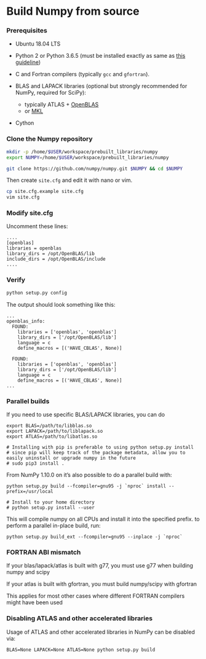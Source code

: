 # Build Numpy from source


### Prerequisites

- Ubuntu 18.04 LTS

- Python 2 or Python 3.6.5 (must be installed exactly as same as [this guideline](https://github.com/hoangtnm/TrainingServer-docs/blob/master/Setup_python_3_dev_environment.md))

- C and Fortran compilers (typically `gcc` and `gfortran`).

- BLAS and LAPACK libraries (optional but strongly recommended for NumPy, required for SciPy):
  - typically ATLAS + [OpenBLAS](https://github.com/hoangtnm/TrainingServer-docs/blob/master/Building_from_source/OpenBLAS.md)
  - or [MKL](https://software.intel.com/en-us/mkl)

- Cython

### Clone the Numpy repository

```sh
mkdir -p /home/$USER/workspace/prebuilt_libraries/numpy
export NUMPY=/home/$USER/workspace/prebuilt_libraries/numpy

git clone https://github.com/numpy/numpy.git $NUMPY && cd $NUMPY
```

Then create `site.cfg` and edit it with nano or vim.

```sh
cp site.cfg.example site.cfg
vim site.cfg
```

### Modify site.cfg

Uncomment these lines:

```
....
[openblas]
libraries = openblas
library_dirs = /opt/OpenBLAS/lib
include_dirs = /opt/OpenBLAS/include
....
```

### Verify

```python
python setup.py config
```

The output should look something like this:

```
...
openblas_info:
  FOUND:
    libraries = ['openblas', 'openblas']
    library_dirs = ['/opt/OpenBLAS/lib']
    language = c
    define_macros = [('HAVE_CBLAS', None)]

  FOUND:
    libraries = ['openblas', 'openblas']
    library_dirs = ['/opt/OpenBLAS/lib']
    language = c
    define_macros = [('HAVE_CBLAS', None)]
...
```


### Parallel builds


If you need to use specific BLAS/LAPACK libraries, you can do

```shell
export BLAS=/path/to/libblas.so
export LAPACK=/path/to/liblapack.so
export ATLAS=/path/to/libatlas.so

# Installing with pip is preferable to using python setup.py install
# since pip will keep track of the package metadata, allow you to easily uninstall or upgrade numpy in the future
# sudo pip3 install .
```

From NumPy 1.10.0 on it’s also possible to do a parallel build with:

```shell
python setup.py build --fcompiler=gnu95 -j `nproc` install --prefix=/usr/local

# Install to your home directory
# python setup.py install --user
```

This will compile numpy on all CPUs and install it into the specified prefix. to perform a parallel in-place build, run:

```shell
python setup.py build_ext --fcompiler=gnu95 --inplace -j `nproc`
```

### FORTRAN ABI mismatch

If your blas/lapack/atlas is built with g77, you must use g77 when building numpy and scipy

If your atlas is built with gfortran, you must build numpy/scipy with gfortran

This applies for most other cases where different FORTRAN compilers might have been used

### Disabling ATLAS and other accelerated libraries

Usage of ATLAS and other accelerated libraries in NumPy can be disabled via:

```shell
BLAS=None LAPACK=None ATLAS=None python setup.py build
```
